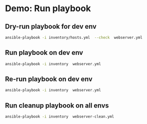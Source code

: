 # Demo: Run playbook

## Dry-run playbook for dev env

```bash
ansible-playbook -i inventory/hosts.yml  --check  webserver.yml
```

## Run playbook on dev env

```bash
ansible-playbook -i inventory  webserver.yml
```

## Re-run playbook on dev env

```bash
ansible-playbook -i inventory  webserver.yml
```

## Run cleanup playbook on all envs

```bash
ansible-playbook -i inventory  webserver-clean.yml
```
